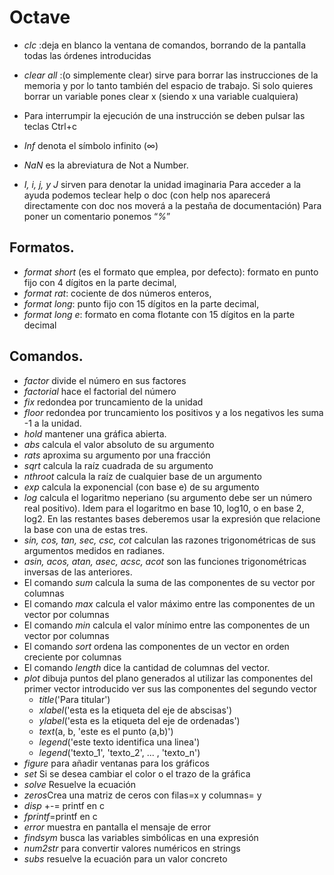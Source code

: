 # Octave
- *clc* :deja en blanco la ventana de comandos, borrando de la pantalla todas las órdenes introducidas
- *clear all* :(o simplemente clear) sirve para borrar las instrucciones de la memoria y por lo tanto también del espacio de trabajo. Si solo quieres borrar un variable pones clear x (siendo x una variable cualquiera)

- Para interrumpir la ejecución de una instrucción se deben pulsar las teclas Ctrl+c
- *Inf* denota el símbolo infinito (∞)
- *NaN* es la abreviatura de Not a Number.
- *I, i, j, y J* sirven para denotar la unidad imaginaria
Para acceder a la ayuda podemos teclear help o doc (con help nos aparecerá directamente con doc nos moverá a la pestaña de documentación)
Para poner un comentario ponemos “*%*” 

## Formatos.
- *format short* (es el formato que emplea, por defecto): formato en punto fijo con 4 dígitos en la parte decimal,
- *format rat*: cociente de dos números enteros,
- *format long*: punto fijo con 15 dígitos en la parte decimal,
- *format long e*: formato en coma flotante con 15 dígitos en la parte decimal

## Comandos.
- *factor* divide el número en sus factores
- *factorial* hace el factorial del número
- *fix* redondea por truncamiento de la unidad
- *floor* redondea por truncamiento los positivos y a los negativos les suma -1 a la unidad.
- *hold* mantener una gráfica abierta.
- *abs* calcula el valor absoluto de su argumento
- *rats* aproxima su argumento por una fracción
- *sqrt* calcula la raíz cuadrada de su argumento
- *nthroot* calcula la raíz de cualquier base de un argumento
- *exp* calcula la exponencial (con base e) de su argumento
- *log* calcula el logaritmo neperiano (su argumento debe ser un número real positivo). Idem para el logaritmo en base 10, log10, o en base 2, log2. En las restantes bases deberemos usar la expresión que relacione la base con una de estas tres.
- *sin, cos, tan, sec, csc, cot* calculan las razones trigonométricas de sus argumentos medidos en radianes.
- *asin, acos, atan, asec, acsc, acot* son las funciones trigonométricas inversas de las anteriores.
- El comando *sum* calcula la suma de las componentes de su vector por columnas
- El comando *max* calcula el valor máximo entre las componentes de un vector por columnas
- El comando *min* calcula el valor mínimo entre las componentes de un vector por columnas
- El comando *sort* ordena las componentes de un vector en orden creciente por columnas
- El comando *length* dice la cantidad de columnas del vector.
- *plot* dibuja puntos del plano generados al utilizar las componentes del primer vector introducido ver sus las componentes del segundo vector
	- *title*('Para titular')
	- *xlabel*('esta es la etiqueta del eje de abscisas')
	- *ylabel*('esta es la etiqueta del eje de ordenadas')
	- *text*(a, b, 'este es el punto (a,b)')
	- *legend*('este texto identifica una linea')
	- *legend*('texto_1', 'texto_2', ... , 'texto_n')
- *figure* para añadir ventanas para los gráficos
- *set* Si se desea cambiar el color o el trazo de la gráfica
- *solve* Resuelve la ecuación
- *zeros*Crea una matriz de ceros con filas=x y columnas= y
- *disp* +-= printf en c
- *fprintf*=printf en c
- *error* muestra en pantalla el mensaje de error
- *findsym* busca las variables simbólicas en una expresión
- *num2str* para convertir valores numéricos en strings
- *subs* resuelve la ecuación para un valor concreto